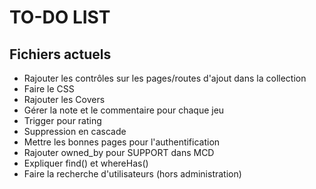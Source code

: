 # TO-DO LIST

## Fichiers actuels

* Rajouter les contrôles sur les pages/routes d'ajout dans la collection
* Faire le CSS
* Rajouter les Covers
* Gérer la note et le commentaire pour chaque jeu
* Trigger pour rating
* Suppression en cascade
* Mettre les bonnes pages pour l'authentification
* Rajouter owned_by pour SUPPORT dans MCD
* Expliquer find() et whereHas()
* Faire la recherche d'utilisateurs (hors administration)